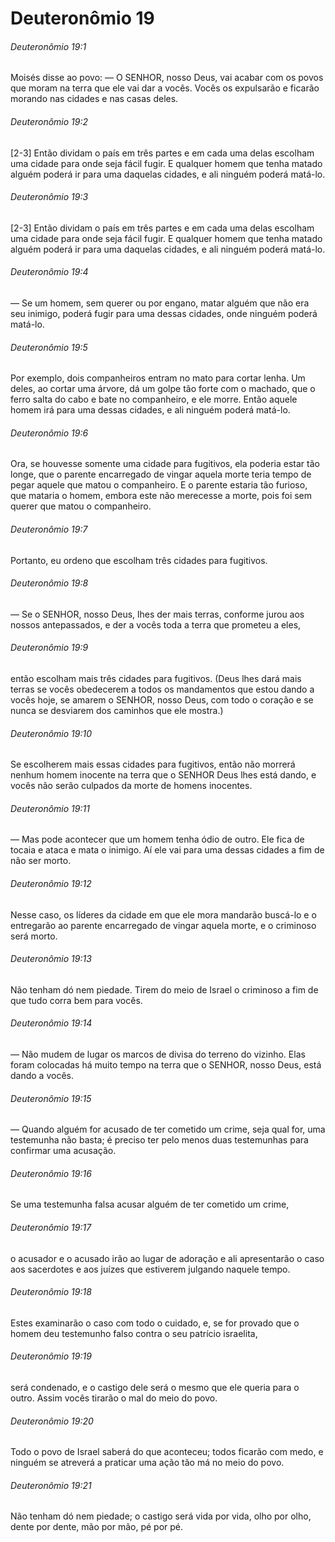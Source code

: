# Deuteronômio 19

###### Deuteronômio 19:1

Moisés disse ao povo: — O SENHOR, nosso Deus, vai acabar com os povos que moram na terra que ele vai dar a vocês. Vocês os expulsarão e ficarão morando nas cidades e nas casas deles.

###### Deuteronômio 19:2

[2-3] Então dividam o país em três partes e em cada uma delas escolham uma cidade para onde seja fácil fugir. E qualquer homem que tenha matado alguém poderá ir para uma daquelas cidades, e ali ninguém poderá matá-lo.

###### Deuteronômio 19:3

[2-3] Então dividam o país em três partes e em cada uma delas escolham uma cidade para onde seja fácil fugir. E qualquer homem que tenha matado alguém poderá ir para uma daquelas cidades, e ali ninguém poderá matá-lo.

###### Deuteronômio 19:4

— Se um homem, sem querer ou por engano, matar alguém que não era seu inimigo, poderá fugir para uma dessas cidades, onde ninguém poderá matá-lo.

###### Deuteronômio 19:5

Por exemplo, dois companheiros entram no mato para cortar lenha. Um deles, ao cortar uma árvore, dá um golpe tão forte com o machado, que o ferro salta do cabo e bate no companheiro, e ele morre. Então aquele homem irá para uma dessas cidades, e ali ninguém poderá matá-lo.

###### Deuteronômio 19:6

Ora, se houvesse somente uma cidade para fugitivos, ela poderia estar tão longe, que o parente encarregado de vingar aquela morte teria tempo de pegar aquele que matou o companheiro. E o parente estaria tão furioso, que mataria o homem, embora este não merecesse a morte, pois foi sem querer que matou o companheiro.

###### Deuteronômio 19:7

Portanto, eu ordeno que escolham três cidades para fugitivos.

###### Deuteronômio 19:8

— Se o SENHOR, nosso Deus, lhes der mais terras, conforme jurou aos nossos antepassados, e der a vocês toda a terra que prometeu a eles,

###### Deuteronômio 19:9

então escolham mais três cidades para fugitivos. (Deus lhes dará mais terras se vocês obedecerem a todos os mandamentos que estou dando a vocês hoje, se amarem o SENHOR, nosso Deus, com todo o coração e se nunca se desviarem dos caminhos que ele mostra.)

###### Deuteronômio 19:10

Se escolherem mais essas cidades para fugitivos, então não morrerá nenhum homem inocente na terra que o SENHOR Deus lhes está dando, e vocês não serão culpados da morte de homens inocentes.

###### Deuteronômio 19:11

— Mas pode acontecer que um homem tenha ódio de outro. Ele fica de tocaia e ataca e mata o inimigo. Aí ele vai para uma dessas cidades a fim de não ser morto.

###### Deuteronômio 19:12

Nesse caso, os líderes da cidade em que ele mora mandarão buscá-lo e o entregarão ao parente encarregado de vingar aquela morte, e o criminoso será morto.

###### Deuteronômio 19:13

Não tenham dó nem piedade. Tirem do meio de Israel o criminoso a fim de que tudo corra bem para vocês.

###### Deuteronômio 19:14

— Não mudem de lugar os marcos de divisa do terreno do vizinho. Elas foram colocadas há muito tempo na terra que o SENHOR, nosso Deus, está dando a vocês.

###### Deuteronômio 19:15

— Quando alguém for acusado de ter cometido um crime, seja qual for, uma testemunha não basta; é preciso ter pelo menos duas testemunhas para confirmar uma acusação.

###### Deuteronômio 19:16

Se uma testemunha falsa acusar alguém de ter cometido um crime,

###### Deuteronômio 19:17

o acusador e o acusado irão ao lugar de adoração e ali apresentarão o caso aos sacerdotes e aos juízes que estiverem julgando naquele tempo.

###### Deuteronômio 19:18

Estes examinarão o caso com todo o cuidado, e, se for provado que o homem deu testemunho falso contra o seu patrício israelita,

###### Deuteronômio 19:19

será condenado, e o castigo dele será o mesmo que ele queria para o outro. Assim vocês tirarão o mal do meio do povo.

###### Deuteronômio 19:20

Todo o povo de Israel saberá do que aconteceu; todos ficarão com medo, e ninguém se atreverá a praticar uma ação tão má no meio do povo.

###### Deuteronômio 19:21

Não tenham dó nem piedade; o castigo será vida por vida, olho por olho, dente por dente, mão por mão, pé por pé.

